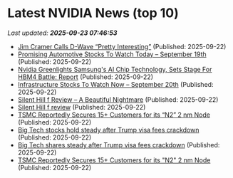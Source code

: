 # Latest NVIDIA News (top 10)
_Last updated: **2025-09-23 07:46:53**_

- [Jim Cramer Calls D-Wave “Pretty Interesting”](https://finance.yahoo.com/news/jim-cramer-calls-d-wave-074257466.html) (Published: 2025-09-22)
- [Promising Automotive Stocks To Watch Today – September 19th](https://www.etfdailynews.com/2025/09/22/promising-automotive-stocks-to-watch-today-september-19th/) (Published: 2025-09-22)
- [Nvidia Greenlights Samsung's AI Chip Technology, Sets Stage For HBM4 Battle: Report](https://biztoc.com/x/6b3590345b2eee12) (Published: 2025-09-22)
- [Infrastructure Stocks To Watch Now – September 20th](https://www.etfdailynews.com/2025/09/22/infrastructure-stocks-to-watch-now-september-20th/) (Published: 2025-09-22)
- [Silent Hill f Review – A Beautiful Nightmare](https://wccftech.com/review/silent-hill-f-review-a-beautiful-nightmare/) (Published: 2025-09-22)
- [Silent Hill f review](https://www.rockpapershotgun.com/silent-hill-f-review) (Published: 2025-09-22)
- [TSMC Reportedly Secures 15+ Customers for its “N2” 2 nm Node](https://www.madshrimps.be/news/tsmc-reportedly-secures-15-customers-for-its-n2-2-nm-node/) (Published: 2025-09-22)
- [Big Tech stocks hold steady after Trump visa fees crackdown](https://finance.yahoo.com/news/big-tech-shares-steady-trump-063324397.html) (Published: 2025-09-22)
- [Big Tech shares steady after Trump visa fees crackdown](https://www.channelnewsasia.com/business/big-tech-shares-steady-after-trump-visa-fees-crackdown-5361546) (Published: 2025-09-22)
- [TSMC Reportedly Secures 15+ Customers for its "N2" 2 nm Node](https://www.techpowerup.com/341205/tsmc-reportedly-secures-15-customers-for-its-n2-2-nm-node) (Published: 2025-09-22)
